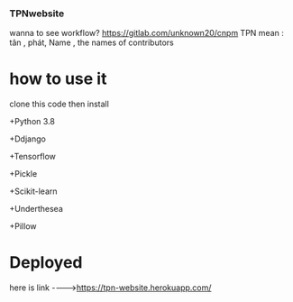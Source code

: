 ### TPNwebsite
wanna to see workflow?
https://gitlab.com/unknown20/cnpm
TPN mean : tân , phát, Name , the names of contributors
# how to use it
clone this code then install
                
+Python 3.8

+Ddjango

+Tensorflow

+Pickle

+Scikit-learn 

+Underthesea

+Pillow

# Deployed
here is link ---->https://tpn-website.herokuapp.com/
